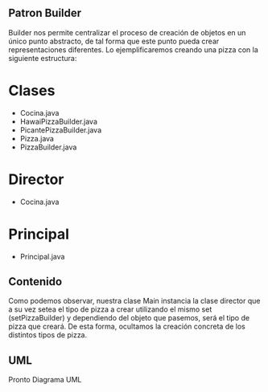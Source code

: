 ## Patron Builder

Builder nos permite centralizar el proceso de creación de objetos en un único punto abstracto, de tal forma que este punto pueda crear representaciones diferentes. Lo ejemplificaremos creando una pizza con la siguiente estructura:

# Clases
- Cocina.java
- HawaiPizzaBuilder.java
- PicantePizzaBuilder.java
- Pizza.java
- PizzaBuilder.java

# Director
- Cocina.java

# Principal
- Principal.java

## Contenido

Como podemos observar, nuestra clase Main instancia la clase director que a su vez setea el tipo de pizza a crear utilizando el mismo set (setPizzaBuilder) y dependiendo del objeto que pasemos, será el tipo de pizza que creará. De esta forma, ocultamos la creación concreta de los distintos tipos de pizza.

## UML

Pronto Diagrama UML
